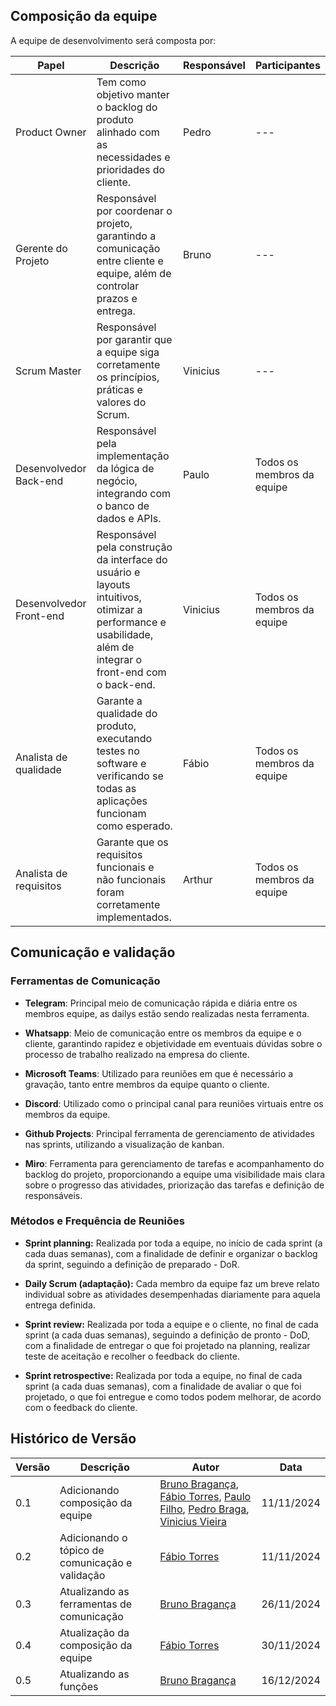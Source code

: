 ## Composição da equipe

A equipe de desenvolvimento será composta por:

| **Papel**               | **Descrição**                                                | **Responsável** | **Participantes**          |
| ----------------------- | ------------------------------------------------------------ | ----------- | -------------------------- |
| Product Owner           | Tem como objetivo manter o backlog do produto alinhado com as necessidades e prioridades do cliente. | Pedro       | ---                        |
| Gerente do Projeto      | Responsável por coordenar o projeto, garantindo a comunicação entre cliente e equipe, além de controlar prazos e entrega. | Bruno       | ---                        |
| Scrum Master            | Responsável por garantir que a equipe siga corretamente os princípios, práticas e valores do Scrum. | Vinicius    | ---                        |
| Desenvolvedor Back-end  | Responsável pela implementação da lógica de negócio, integrando com o banco de dados e APIs. | Paulo       | Todos os membros da equipe              |
| Desenvolvedor Front-end | Responsável pela construção da interface do usuário e layouts intuitivos, otimizar a performance e usabilidade, além de integrar o front-end com o back-end. | Vinicius    | Todos os membros da equipe               |
| Analista de qualidade   | Garante a qualidade do produto, executando testes no software e verificando se todas as aplicações funcionam como esperado. | Fábio       | Todos os membros da equipe |
| Analista de requisitos  | Garante que os requisitos funcionais e não funcionais foram corretamente implementados. | Arthur      | Todos os membros da equipe |

## Comunicação e validação

### Ferramentas de Comunicação

- **Telegram**: Principal meio de comunicação rápida e diária entre os membros equipe, as dailys estão sendo realizadas nesta ferramenta.

- **Whatsapp**: Meio de comunicação entre os membros da equipe e o cliente, garantindo rapidez e objetividade em eventuais dúvidas sobre o processo de trabalho realizado na empresa do cliente.

- **Microsoft Teams**:  Utilizado para reuniões em que é necessário a gravação, tanto entre membros da equipe quanto o cliente.

- **Discord**: Utilizado como o principal canal para reuniões virtuais entre os membros da equipe.

- **Github Projects**: Principal ferramenta de gerenciamento de atividades nas sprints, utilizando a visualização de kanban.

- **Miro**:  Ferramenta para gerenciamento de tarefas e acompanhamento do backlog do projeto, proporcionando a equipe uma visibilidade mais clara sobre o progresso das atividades, priorização das tarefas e definição de responsáveis.

### Métodos e Frequência de Reuniões

- **Sprint planning:** Realizada por toda a equipe, no início de cada sprint (a  cada duas semanas), com a finalidade de definir e organizar o backlog da sprint, seguindo a definição de preparado - DoR.

- **Daily Scrum (adaptação):** Cada membro da equipe faz um breve relato individual sobre as atividades desempenhadas diariamente para aquela entrega definida.

- **Sprint review:** Realizada por toda a equipe e o cliente, no final de cada sprint (a  cada duas semanas), seguindo a definição de pronto - DoD, com a finalidade de entregar o que foi projetado na planning, realizar teste de aceitação e recolher o feedback do cliente.

- **Sprint retrospective:** Realizada por toda a equipe, no final de cada sprint (a  cada duas semanas), com a finalidade de avaliar o que foi projetado, o que foi entregue e como todos podem melhorar, de acordo com o feedback do cliente.

## Histórico de Versão

<center>

| Versão | Descrição                                       | Autor                                                        | Data       |
| ------ | ----------------------------------------------- | ------------------------------------------------------------ | ---------- |
| 0.1    | Adicionando composição da equipe                | [Bruno Bragança](http://github.com/BrunoBReis), [Fábio Torres](http://github.com/fabioaletorres), [Paulo Filho](http://github.com/PauloFilho2), [Pedro Braga](http://github.com/Stain19), [Vinicius Vieira](http://github.com/viniciusvieira00) | 11/11/2024 |
| 0.2    | Adicionando o tópico de comunicação e validação | [Fábio Torres](http://github.com/fabioaletorres)             | 11/11/2024 |
| 0.3    | Atualizando as ferramentas de comunicação       | [Bruno Bragança](http://github.com/BrunoBReis)               | 26/11/2024 |
| 0.4    | Atualização da composição da equipe             | [Fábio Torres](http://github.com/fabioaletorres)             | 30/11/2024 |
| 0.5    | Atualizando as funções       | [Bruno Bragança](http://github.com/BrunoBReis)               | 16/12/2024 |

</center>


